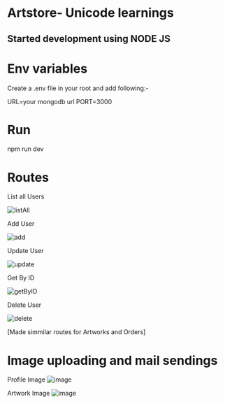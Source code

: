 # Artstore- Unicode learnings

## Started development using NODE JS

# Env variables

Create a .env file in your root and add following:-

URL=your mongodb url
PORT=3000

# Run

npm run dev

# Routes

List all Users

![listAll](https://user-images.githubusercontent.com/80106144/132266813-fcadf947-2ccb-4eae-b542-c091e994e24f.jpeg)

Add User

![add](https://user-images.githubusercontent.com/80106144/132266839-2d338b52-19f9-49e2-be89-6e7c951fb6c6.jpeg)

Update User

![update](https://user-images.githubusercontent.com/80106144/132266851-3cd85138-ee7e-4f76-af00-c53aeccecca2.jpeg)

Get By ID

![getByID](https://user-images.githubusercontent.com/80106144/132266876-80a36a32-4b9e-429f-9b85-59bb73fcd468.jpeg)

Delete User

![delete](https://user-images.githubusercontent.com/80106144/132266909-c8cf65fa-e74e-4e3c-91d0-913c687394ac.jpeg)

[Made simmilar routes for Artworks and Orders]

# Image uploading and mail sendings

Profile Image
![image](https://user-images.githubusercontent.com/80106144/137555480-b2654cf5-6a7c-49b8-86e3-c94c747fe001.png)

Artwork Image
![image](https://user-images.githubusercontent.com/80106144/137555538-152f26e0-f3e1-4d53-aa50-fbbad93b1953.png)
